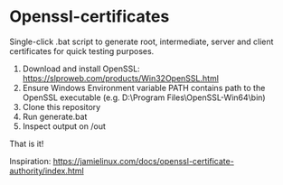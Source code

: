 # Openssl-certificates
Single-click .bat script to generate root, intermediate, server and client certificates for quick testing purposes.

1. Download and install OpenSSL: https://slproweb.com/products/Win32OpenSSL.html
2. Ensure Windows Environment variable PATH contains path to the OpenSSL executable (e.g. D:\Program Files\OpenSSL-Win64\bin)
3. Clone this repository
4. Run generate.bat
5. Inspect output on /out

That is it!

Inspiration: https://jamielinux.com/docs/openssl-certificate-authority/index.html
